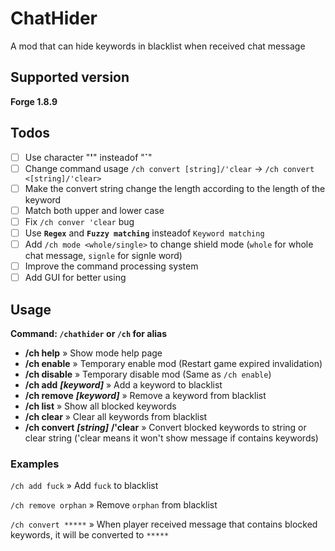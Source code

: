 # ChatHider
A mod that can hide keywords in blacklist when received chat message

## Supported version
**Forge 1.8.9**

## Todos
- [ ] Use character "**'**" insteadof "**`**"
- [ ] Change command usage `/ch convert [string]/'clear` -> `/ch convert <[string]/'clear>`
- [ ] Make the convert string change the length according to the length of the keyword 
- [ ] Match both upper and lower case
- [ ] Fix `/ch conver 'clear` bug
- [ ] Use **`Regex`** and **`Fuzzy matching`** insteadof `Keyword matching`
- [ ] Add `/ch mode <whole/single>` to change shield mode (`whole` for whole chat message, `signle` for signle word)
- [ ] Improve the command processing system
- [ ] Add GUI for better using

## Usage
**Command: `/chathider` or `/ch` for alias**

- **/ch help** » Show mode help page
- **/ch enable** » Temporary enable mod (Restart game expired invalidation)
- **/ch disable** » Temporary disable mod (Same as `/ch enable`)
- **/ch add** ***[keyword]*** » Add a keyword to blacklist
- **/ch remove** ***[keyword]*** » Remove a keyword from blacklist
- **/ch list** » Show all blocked keywords
- **/ch clear** » Clear all keywords from blacklist
- **/ch convert** ***[string]*** **/'clear** » Convert blocked keywords to string or clear string ('clear means it won't show message if contains keywords)

### Examples
`/ch add fuck` » Add `fuck` to blacklist

`/ch remove orphan` » Remove `orphan` from blacklist

`/ch convert *****` » When player received message that contains blocked keywords, it will be converted to `*****`

